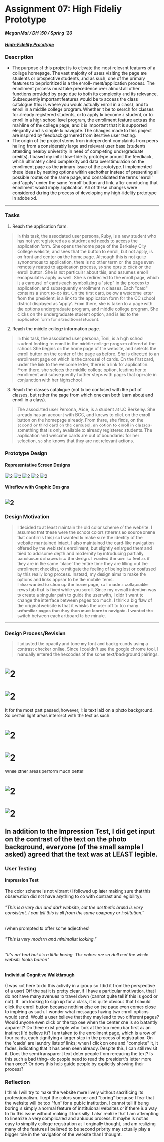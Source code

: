 # Assignment 07: High Fideliy Prototype
***Megan Mai / DH 150 / Spring '20***
##### [High-Fidelity Prototype](https://xd.adobe.com/view/14002411-e050-41c9-5051-3215fa9dbe57-6231/)
### Description
- The purpose of this project is to elevate the most relevant features of a college homepage. The vast majority of users visiting
the page are students or prospective students, and as such, one of the primary features to be prioritized is a the enroll-
ment/application process. The enrollment process must take precedence over almost all other functions provided by
page due to both its complexity and its relevance. Subsequently important features would be to access the class catalogue (this is where you would actually enroll in a class), and to enroll in a middle college program. Whether it be to search for classes for already registered students, or to apply to become a student, or to enroll 
in a high school level program, the enrollment feature acts as the mainline of the college page, and it is important that 
it is supported elegantly and is simple to navigate. 
The changes made to this project are inspired by feedback garnered from iterative user testing. 
- The origin of the project stems from independent complaints from peers hailing from a considerably large and relevant user base (students attending nearby university in need of completing undergraduate credits). I based my initial low-fidelity prototype around the feedback, which ultimately cited complexity and data overstimulation on the enrollment page as the primary issue of the prototype. I implemented these ideas by nesting options within eachother instead of presenting all possible routes on the same page, and consolidated the terms 'enroll' and 'apply' under the same 'enroll' button and link, after concluding that enrollment would imply application. All of these changes were considered during the process of developing my high-fidelity prototype in adobe xd.

---------------------
### Tasks
1) Reach the application form.
> In this task, the associated user persona, Ruby, is a new student who has not yet registered as a student and needs to access the application form. She opens the home page of the Berkeley City College website, and sees that the button to enroll, but not apply, is on front and center on the home page. Although this is not quite synonomous to application, there is no other term on the page even remotely related to application process, so she opts to click on the enroll button. She is not particular about this, and assumes enroll encapsulates apply as well. She is redirected to the enroll page, which is a carousel of cards each symbolizing a "step" in the process to application, and subsequently enrollment in classes. Each "card" contains a short to-do list. On the first card, below a welcome letter from the president, is a link to the application form for the CC school district displayed as 'apply'. From there, she is taken to a page with the options undergraduate program, and middle college program. She clicks on the undergraduate student option, and is led to the applicaiton form for a traditional student.
2) Reach the middle college information page.
> In this task, the associated user persona, Toni, is a high school student looking to enroll in the middle college program offered at the school. She begins on the home page of the website, and selects the enroll button on the center of the page as before. She is directed to an enrollment page on which is the carousel of cards. On the first card, under the link to the welcome letter, there is a link for application. From there, she selects the middle college option, leading her to enrollment and subsequently further steps with pages that operate in conjunction with her highschool.
3) Reach the classes catalogue (not to be confused with the pdf of classes, but rather the page from which one can both learn about and enroll in a class). 
> The associated user Persona, Alice, is a student at UC Berkeley. She already has an account with BCC, and knows to click on the enroll button on the homepage already. From there, she finds, on the second or third card on the carousel, an option to enroll in classes- something that is only available to already registered students. The application and welcome cards are out of boundaries for her selection, so she knows that they are not relevant actions.
### Prototype Design
#### Representative Screen Designs
![2](assgin7.png)
![2](assign7.png)
![2](gonnathorwup.png)
![2](dropdownnews.png)
![2](representation.png)
#### Wireflow with Graphic Designs
![2](wireflow.png)
------------------
### Design Motivation
> I decided to at least maintain the old color scheme of the website. I assumed that these were the school colors (there's no source online that confirms this) so I wanted to make sure the identity of the website maintained intact. I also maintained the card-like navigation offered by the webiste's enrollment, but slightly enlarged them and tried to add some depth and modernity by introducing partially transluscent shapes into the design. I wanted the user to feel as if they are in the same 'place' the entire time they are filling out the enrollment checklist, to mitigate the feeling of being lost or confused by this really long process. Instead, my design aims to make the options and links appear to be the mobile items.  
I also wanted to clear up the home page, so I made a collapsable news tab that is fixed while you scroll.
Since my overall intention was to create a singular path to guide the user with, I didn't want to change the interface between pages too much. I think a big flaw of the original website is that it whisks the user off to too many unfamiliar pages that they then must learn to navigate. I wanted the switch between each artboard to be minute.
------------------
### Design Process/Revision
> I adjusted the opacity and tone my font and backgrounds using a contrast checker online. Since I couldn't use the google chrome tool, I manually entered the hexcodes of the some text/background pairings.
# ![2](WCAG.png)
# ![2](ok.png)
It for the most part passed, however, it is text laid on a photo background. So certain light areas intersect with the text as such:
# ![2](WCAG3.png)
# ![2](bad.png)
While other areas perform much better 
# ![2](wacg2.png)
# ![2](good.png)
In addition to the Impression Test, I did get input on the contrast of the text on the photo background, everyone (of the small sample I asked) agreed that the text was at LEAST legible.
------------------
### User Testing 
#### Impression Test
The color scheme is not vibrant (I followed up later making sure that this observation did not have anything to do with contrast and legibility).
###### "This is a very *dull* and *dark* website, but the aesthetic brand is very *consistent*. I can tell this is all from the same company or institution."
(when prompted to offer some adjectives)
###### "This is very *modern* and minimalist looking."
###### "It's not bad but it's a little *boring*. The colors are so *dull* and the whole website looks *barren*"
#### Individual Cognitive Walkthrough
(I was not here to do this activity in a group so I did it from the perspective of a user)
Off the bat it is pretty clear, if I have a particular motivation, that I do not have many avenues to travel down (cannot quite tell if this is good or not). If I am looking to sign up for a class, it is quite obvious that I should click the enroll button because nothing else on the page even comes close to implying as such. I wonder what messages having two enroll options would send. Would a user believe that they may lead to two different pages? Would anyone even click on the top one when the center one is so blatantly apparent? Do there exist people who look at the top menu bar first as an instinct (I'd believe it)? 
I am taken to the enrollment page, which is a row of four cards, each signifying a larger step in the process of registration. On the 'cards' are laundry lists of links; when I click on one and "complete" it, it fades, indicating that it has been seen already. Despite this, I can still revisit it. Does the semi transparent text deter people from rereading the text? Is this such a bad thing- do people need to read the president's letter more than once? Or does this help guide people by explicitly showing their process?
### Reflection 
I think I will try to make the website more lively without sacrificing its professionalism. I kept the colors somber and "boring" because I fear that the website will be too "fun" for a public institution. I cannot tell if being boring is simply a normal feature of instituional websites or if there is a way to fix this issue without making it look silly. I also realize that I am attempting to linearize a very complicated and arduous process. It maybe is not as easy to simplify college registration as I orginally thought, and am realizing many of the features I believed to be second priority may actually play a bigger role in the navigation of the website than I thought.

